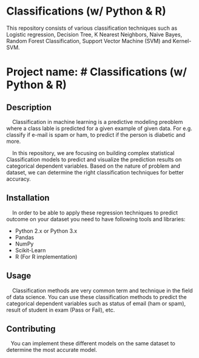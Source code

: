 # Classifications (w/ Python & R)
This repository consists of various classification techniques such as Logistic regression, Decision Tree, K Nearest Neighbors, Naive Bayes, Random Forest Classification, Support Vector Machine (SVM) and Kernel-SVM.

# **Project name:** # Classifications (w/ Python & R)

## Description
&nbsp;&nbsp;&nbsp;&nbsp;Classification in machine learning is a predictive modeling preoblem where a class lable is predicted for a given example of given data. For e.g. classify if e-mail is spam or ham, to predict if the person is diabetic and more.

&nbsp;&nbsp;&nbsp;&nbsp;In this repository, we are focusing on building complex statistical Classification models to predict and visualize the prediction results on categorical dependent variables. Based on the nature of problem and dataset, we can determine the right classification techniques for better accuracy.


## Installation 
&nbsp;&nbsp;&nbsp;&nbsp;In order to be able to apply these regression techniques to predict outcome on your dataset you need to have following tools and libraries:
  * Python 2.x or Python 3.x
  * Pandas
  * NumPy
  * Scikit-Learn
  * R (For R implementation)

## Usage
&nbsp;&nbsp;&nbsp;&nbsp;Classification methods are very common term and technique in the field of data science. You can use these classification methods to predict the categorical dependent variables such as status of email (ham or spam), result of student in exam (Pass or Fail), etc.

## Contributing
&nbsp;&nbsp;&nbsp;You can implement these different models on the same dataset to determine the most accurate model.


